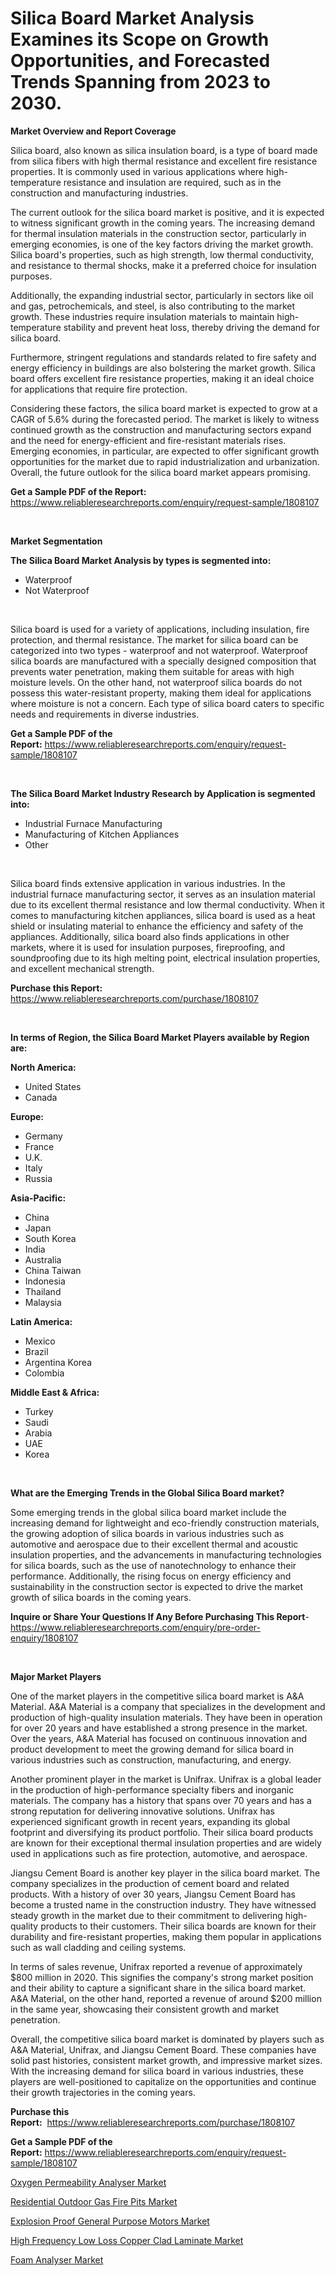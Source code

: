 <p><h1>Silica Board Market Analysis Examines its Scope on Growth Opportunities, and Forecasted Trends Spanning from 2023 to 2030.</h1></p><p><strong>Market Overview and Report Coverage</strong></p>
<p><p>Silica board, also known as silica insulation board, is a type of board made from silica fibers with high thermal resistance and excellent fire resistance properties. It is commonly used in various applications where high-temperature resistance and insulation are required, such as in the construction and manufacturing industries.</p><p>The current outlook for the silica board market is positive, and it is expected to witness significant growth in the coming years. The increasing demand for thermal insulation materials in the construction sector, particularly in emerging economies, is one of the key factors driving the market growth. Silica board's properties, such as high strength, low thermal conductivity, and resistance to thermal shocks, make it a preferred choice for insulation purposes.</p><p>Additionally, the expanding industrial sector, particularly in sectors like oil and gas, petrochemicals, and steel, is also contributing to the market growth. These industries require insulation materials to maintain high-temperature stability and prevent heat loss, thereby driving the demand for silica board.</p><p>Furthermore, stringent regulations and standards related to fire safety and energy efficiency in buildings are also bolstering the market growth. Silica board offers excellent fire resistance properties, making it an ideal choice for applications that require fire protection.</p><p>Considering these factors, the silica board market is expected to grow at a CAGR of 5.6% during the forecasted period. The market is likely to witness continued growth as the construction and manufacturing sectors expand and the need for energy-efficient and fire-resistant materials rises. Emerging economies, in particular, are expected to offer significant growth opportunities for the market due to rapid industrialization and urbanization. Overall, the future outlook for the silica board market appears promising.</p></p>
<p><strong>Get a Sample PDF of the Report:</strong> <a href="https://www.reliableresearchreports.com/enquiry/request-sample/1808107">https://www.reliableresearchreports.com/enquiry/request-sample/1808107</a></p>
<p>&nbsp;</p>
<p><strong>Market Segmentation</strong></p>
<p><strong>The Silica Board Market Analysis by types is segmented into:</strong></p>
<p><ul><li>Waterproof</li><li>Not Waterproof</li></ul></p>
<p>&nbsp;</p>
<p><p>Silica board is used for a variety of applications, including insulation, fire protection, and thermal resistance. The market for silica board can be categorized into two types - waterproof and not waterproof. Waterproof silica boards are manufactured with a specially designed composition that prevents water penetration, making them suitable for areas with high moisture levels. On the other hand, not waterproof silica boards do not possess this water-resistant property, making them ideal for applications where moisture is not a concern. Each type of silica board caters to specific needs and requirements in diverse industries.</p></p>
<p><strong>Get a Sample PDF of the Report:</strong>&nbsp;<a href="https://www.reliableresearchreports.com/enquiry/request-sample/1808107">https://www.reliableresearchreports.com/enquiry/request-sample/1808107</a></p>
<p>&nbsp;</p>
<p><strong>The Silica Board Market Industry Research by Application is segmented into:</strong></p>
<p><ul><li>Industrial Furnace Manufacturing</li><li>Manufacturing of Kitchen Appliances</li><li>Other</li></ul></p>
<p>&nbsp;</p>
<p><p>Silica board finds extensive application in various industries. In the industrial furnace manufacturing sector, it serves as an insulation material due to its excellent thermal resistance and low thermal conductivity. When it comes to manufacturing kitchen appliances, silica board is used as a heat shield or insulating material to enhance the efficiency and safety of the appliances. Additionally, silica board also finds applications in other markets, where it is used for insulation purposes, fireproofing, and soundproofing due to its high melting point, electrical insulation properties, and excellent mechanical strength.</p></p>
<p><strong>Purchase this Report:</strong>&nbsp; <a href="https://www.reliableresearchreports.com/purchase/1808107">https://www.reliableresearchreports.com/purchase/1808107</a></p>
<p>&nbsp;</p>
<p><strong>In terms of Region, the Silica Board Market Players available by Region are:</strong></p>
<p>
    <p> <strong> North America: </strong>
        <ul>
            <li>United States</li>
            <li>Canada</li>
        </ul>
        </p> 
    <p> <strong> Europe: </strong>
        <ul>
            <li>Germany</li>
            <li>France</li>
            <li>U.K.</li>
            <li>Italy</li>
            <li>Russia</li>
        </ul>
        </p> 
    <p> <strong> Asia-Pacific: </strong>
        <ul>
            <li>China</li>
            <li>Japan</li>
            <li>South Korea</li>
            <li>India</li>
            <li>Australia</li>
            <li>China Taiwan</li>
            <li>Indonesia</li>
            <li>Thailand</li>
            <li>Malaysia</li>
        </ul>
        </p> 
    <p> <strong> Latin America: </strong>
        <ul>
            <li>Mexico</li>
            <li>Brazil</li>
            <li>Argentina Korea</li>
            <li>Colombia</li>
        </ul>
        </p> 
    <p> <strong> Middle East & Africa: </strong>
        <ul>
            <li>Turkey</li>
            <li>Saudi</li>
            <li>Arabia</li>
            <li>UAE</li>
            <li>Korea</li>
        </ul>
    </p>
    </p>
<p>&nbsp;</p>
<p><strong>What are the Emerging Trends in the Global Silica Board market?</strong></p>
<p><p>Some emerging trends in the global silica board market include the increasing demand for lightweight and eco-friendly construction materials, the growing adoption of silica boards in various industries such as automotive and aerospace due to their excellent thermal and acoustic insulation properties, and the advancements in manufacturing technologies for silica boards, such as the use of nanotechnology to enhance their performance. Additionally, the rising focus on energy efficiency and sustainability in the construction sector is expected to drive the market growth of silica boards in the coming years.</p></p>
<p><strong>Inquire or Share Your Questions If Any Before Purchasing This Report</strong>- <a href="https://www.reliableresearchreports.com/enquiry/pre-order-enquiry/1808107">https://www.reliableresearchreports.com/enquiry/pre-order-enquiry/1808107</a></p>
<p>&nbsp;</p>
<p><strong>Major Market Players</strong></p>
<p><p>One of the market players in the competitive silica board market is A&A Material. A&A Material is a company that specializes in the development and production of high-quality insulation materials. They have been in operation for over 20 years and have established a strong presence in the market. Over the years, A&A Material has focused on continuous innovation and product development to meet the growing demand for silica board in various industries such as construction, manufacturing, and energy.</p><p>Another prominent player in the market is Unifrax. Unifrax is a global leader in the production of high-performance specialty fibers and inorganic materials. The company has a history that spans over 70 years and has a strong reputation for delivering innovative solutions. Unifrax has experienced significant growth in recent years, expanding its global footprint and diversifying its product portfolio. Their silica board products are known for their exceptional thermal insulation properties and are widely used in applications such as fire protection, automotive, and aerospace.</p><p>Jiangsu Cement Board is another key player in the silica board market. The company specializes in the production of cement board and related products. With a history of over 30 years, Jiangsu Cement Board has become a trusted name in the construction industry. They have witnessed steady growth in the market due to their commitment to delivering high-quality products to their customers. Their silica boards are known for their durability and fire-resistant properties, making them popular in applications such as wall cladding and ceiling systems.</p><p>In terms of sales revenue, Unifrax reported a revenue of approximately $800 million in 2020. This signifies the company's strong market position and their ability to capture a significant share in the silica board market. A&A Material, on the other hand, reported a revenue of around $200 million in the same year, showcasing their consistent growth and market penetration.</p><p>Overall, the competitive silica board market is dominated by players such as A&A Material, Unifrax, and Jiangsu Cement Board. These companies have solid past histories, consistent market growth, and impressive market sizes. With the increasing demand for silica board in various industries, these players are well-positioned to capitalize on the opportunities and continue their growth trajectories in the coming years.</p></p>
<p><strong>Purchase this Report:</strong>&nbsp;&nbsp;<a href="https://www.reliableresearchreports.com/purchase/1808107">https://www.reliableresearchreports.com/purchase/1808107</a></p>
<p></p>
<p><strong>Get a Sample PDF of the Report:</strong>&nbsp;<a href="https://www.reliableresearchreports.com/enquiry/request-sample/1808107">https://www.reliableresearchreports.com/enquiry/request-sample/1808107</a></p>
<p><p><a href="https://medium.com/@nettieboyle84/oxygen-permeability-analyser-market-insight-market-trends-growth-forecasted-from-2023-to-2030-31a2f0686157">Oxygen Permeability Analyser Market</a></p><p><a href="https://medium.com/@royalmiller09/residential-outdoor-gas-fire-pits-market-analysis-and-sze-forecasted-for-period-from-2023-to-2030-37b07d156c37">Residential Outdoor Gas Fire Pits Market</a></p><p><a href="https://medium.com/@dorothypeters68/decoding-explosion-proof-general-purpose-motors-market-metrics-market-share-trends-and-growth-c119f6aa4fa3">Explosion Proof General Purpose Motors Market</a></p><p><a href="https://medium.com/@robinsinghrp23/high-frequency-low-loss-copper-clad-laminate-market-exploring-market-share-market-trends-and-209d9b4babe2">High Frequency Low Loss Copper Clad Laminate Market</a></p><p><a href="https://medium.com/@williambatz97/foam-analyser-market-trends-forecast-and-competitive-analysis-to-2030-ab5defaa1811">Foam Analyser Market</a></p></p>